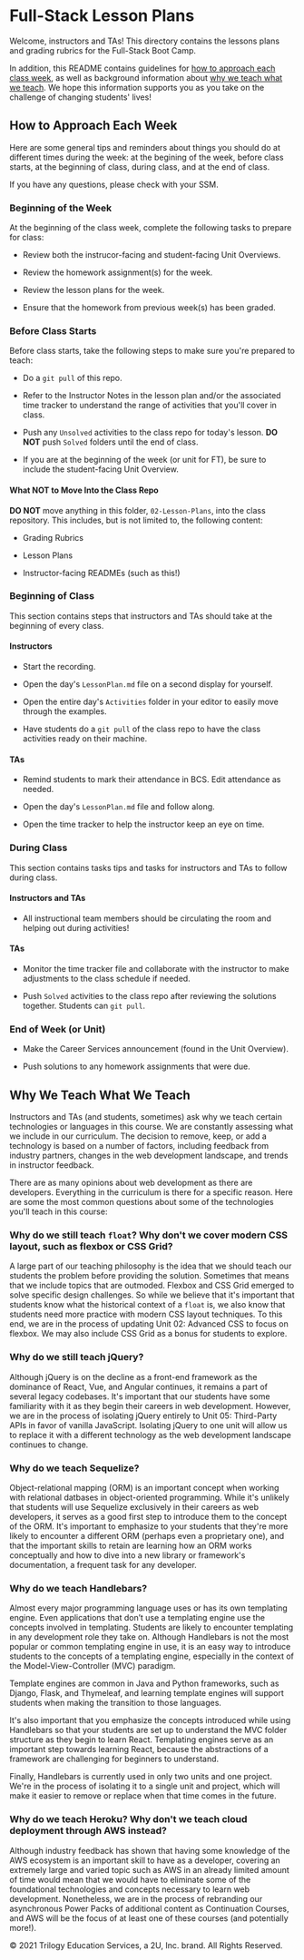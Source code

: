 # Full-Stack Lesson Plans

Welcome, instructors and TAs! This directory contains the lessons plans and grading rubrics for the Full-Stack Boot Camp. 

In addition, this README contains guidelines for [how to approach each class week](##how-to-approach-each-week), as well as background information about [why we teach what we teach](##why-we-teach-what-we-teach). We hope this information supports you as you take on the challenge of changing students' lives! 


## How to Approach Each Week

Here are some general tips and reminders about things you should do at different times during the week: at the begining of the week, before class starts, at the beginning of class, during class, and at the end of class. 

If you have any questions, please check with your SSM.

### Beginning of the Week

At the beginning of the class week, complete the following tasks to prepare for class:  

* Review both the instrucor-facing and student-facing Unit Overviews.

* Review the homework assignment(s) for the week.

* Review the lesson plans for the week.

* Ensure that the homework from previous week(s) has been graded.


### Before Class Starts

Before class starts, take the following steps to make sure you're prepared to teach: 

* Do a `git pull` of this repo.

* Refer to the Instructor Notes in the lesson plan and/or the associated time tracker to understand the range of activities that you'll cover in class.

* Push any `Unsolved` activities to the class repo for today's lesson. **DO NOT** push `Solved` folders until the end of class. 

* If you are at the beginning of the week (or unit for FT), be sure to include the student-facing Unit Overview.

#### What NOT to Move Into the Class Repo

**DO NOT** move anything in this folder, `02-Lesson-Plans`, into the class repository. This includes, but is not limited to, the following content:

* Grading Rubrics

* Lesson Plans

* Instructor-facing READMEs (such as this!)

### Beginning of Class

This section contains steps that instructors and TAs should take at the beginning of every class. 

#### Instructors

* Start the recording.

* Open the day's `LessonPlan.md` file on a second display for yourself.

* Open the entire day's `Activities` folder in your editor to easily move through the examples.

* Have students do a `git pull` of the class repo to have the class activities ready on their machine.

#### TAs

* Remind students to mark their attendance in BCS. Edit attendance as needed.

* Open the day's `LessonPlan.md` file and follow along.

* Open the time tracker to help the instructor keep an eye on time.

### During Class

This section contains tasks tips and tasks for instructors and TAs to follow during class. 

#### Instructors and TAs

* All instructional team members should be circulating the room and helping out during activities!

#### TAs

* Monitor the time tracker file and collaborate with the instructor to make adjustments to the class schedule if needed.   

* Push `Solved` activities to the class repo after reviewing the solutions together. Students can `git pull`.

### End of Week (or Unit)

* Make the Career Services announcement (found in the Unit Overview).

* Push solutions to any homework assignments that were due.

## Why We Teach What We Teach

Instructors and TAs (and students, sometimes) ask why we teach certain technologies or languages in this course. We are constantly assessing what we include in our curriculum. The decision to remove, keep, or add a technology is based on a number of factors, including feedback from industry partners, changes in the web development landscape, and trends in instructor feedback.

There are as many opinions about web development as there are developers. Everything in the curriculum is there for a specific reason. Here are some the most common questions about some of the technologies you'll teach in this course:

### Why do we still teach `float`? Why don't we cover modern CSS layout, such as flexbox or CSS Grid?

A large part of our teaching philosophy is the idea that we should teach our students the problem before providing the solution. Sometimes that means that we include topics that are outmoded. Flexbox and CSS Grid emerged to solve specific design challenges. So while we believe that it's important that students know what the historical context of a `float` is, we also know that students need more practice with modern CSS layout techniques. To this end, we are in the process of updating Unit 02: Advanced CSS to focus on flexbox. We may also include CSS Grid as a bonus for students to explore.

### Why do we still teach jQuery?

Although jQuery is on the decline as a front-end framework as the dominance of React, Vue, and Angular continues, it remains a part of several legacy codebases. It's important that our students have some familiarity with it as they begin their careers in web development. However, we are in the process of isolating jQuery entirely to Unit 05: Third-Party APIs in favor of vanilla JavaScript. Isolating jQuery to one unit will allow us to replace it with a different technology as the web development landscape continues to change.

### Why do we teach Sequelize?

Object-relational mapping (ORM) is an important concept when working with relational datbases in object-oriented programming. While it's unlikely that students will use Sequelize exclusively in their careers as web developers, it serves as a good first step to introduce them to the concept of the ORM. It's important to emphasize to your students that they're more likely to encounter a different ORM (perhaps even a proprietary one), and that the important skills to retain are learning how an ORM works conceptually and how to dive into a new library or framework's documentation, a frequent task for any developer.

### Why do we teach Handlebars?

Almost every major programming language uses or has its own templating engine. Even applications that don’t use a templating engine use the concepts involved in templating. Students are likely to encounter templating in any development role they take on. Although Handlebars is not the most popular or common templating engine in use, it is an easy way to introduce students to the concepts of a templating engine, especially in the context of the Model-View-Controller (MVC) paradigm.

Template engines are common in Java and Python frameworks, such as Django, Flask, and Thymeleaf, and learning template engines will support students when making the transition to those languages.

It's also important that you emphasize the concepts introduced while using Handlebars so that your students are set up to understand the MVC folder structure as they begin to learn React. Templating engines serve as an important step towards learning React, because the abstractions of a framework are challenging for beginners to understand.

Finally, Handlebars is currently used in only two units and one project. We're in the process of isolating it to a single unit and project, which will make it easier to remove or replace when that time comes in the future.

### Why do we teach Heroku? Why don't we teach cloud deployment through AWS instead?

Although industry feedback has shown that having some knowledge of the AWS ecosystem is an important skill to have as a developer, covering an extremely large and varied topic such as AWS in an already limited amount of time would mean that we would have to eliminate some of the foundational technologies and concepts necessary to learn web development. Nonetheless, we are in the process of rebranding our asynchronous Power Packs of additional content as Continuation Courses, and AWS will be the focus of at least one of these courses (and potentially more!).

© 2021 Trilogy Education Services, a 2U, Inc. brand. All Rights Reserved.
